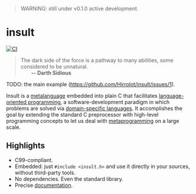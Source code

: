 > WARNING: still under v0.1.0 active development.

# insult
[![CI](https://github.com/Hirrolot/insult/workflows/C/C++%20CI/badge.svg)](https://github.com/Hirrolot/insult/actions)

> The dark side of the force is a pathway to many abilities, some considered to be unnatural.<br>&emsp;&emsp;<b>-- Darth Sidious</b>

TODO: the main example (https://github.com/Hirrolot/insult/issues/1).

Insult is a [metalanguage] embedded into plain C that facilitates [language-oriented programming], a software-development paradigm in which problems are solved via [domain-specific languages]. It accomplishes the goal by extending the standard C preprocessor with high-level programming concepts to let us deal with [metaprogramming] on a large scale.

[domain-specific languages]: https://en.wikipedia.org/wiki/Domain-specific_language
[recursion is blocked]: https://github.com/pfultz2/Cloak/wiki/C-Preprocessor-tricks,-tips,-and-idioms#recursion
[metalanguage]: https://en.wikipedia.org/wiki/Metalanguage

## Highlights
 - C99-compliant.
 - Embedded: just `#include <insult.h>` and use it directly in your sources, without third-party tools.
 - No dependencies. Even the standard library.
 - Precise [documentation](https://hirrolot.github.io/insult/).

[metalanguage]: https://en.wikipedia.org/wiki/Metalanguage
[language-oriented programming]: https://en.wikipedia.org/wiki/Language-oriented_programming
[domain-specific languages]: https://en.wikipedia.org/wiki/Domain-specific_language
[metaprogramming]: https://en.wikipedia.org/wiki/Metaprogramming
